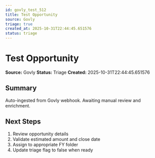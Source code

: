 ```yaml
---
id: govly_test_512
title: Test Opportunity
source: Govly
triage: true
created_at: 2025-10-31T22:44:45.651576
status: triage
---
```


# Test Opportunity

**Source:** Govly
**Status:** Triage
**Created:** 2025-10-31T22:44:45.651576

## Summary

Auto-ingested from Govly webhook. Awaiting manual review and enrichment.

## Next Steps

1. Review opportunity details
2. Validate estimated amount and close date
3. Assign to appropriate FY folder
4. Update triage flag to false when ready
